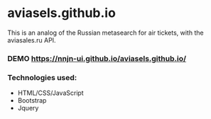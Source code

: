 # aviasels.github.io
This is an analog of the Russian metasearch for air tickets, with the aviasales.ru API.
### DEMO https://nnjn-ui.github.io/aviasels.github.io/
### Technologies used:
- HTML/CSS/JavaScript
- Bootstrap
- Jquery

